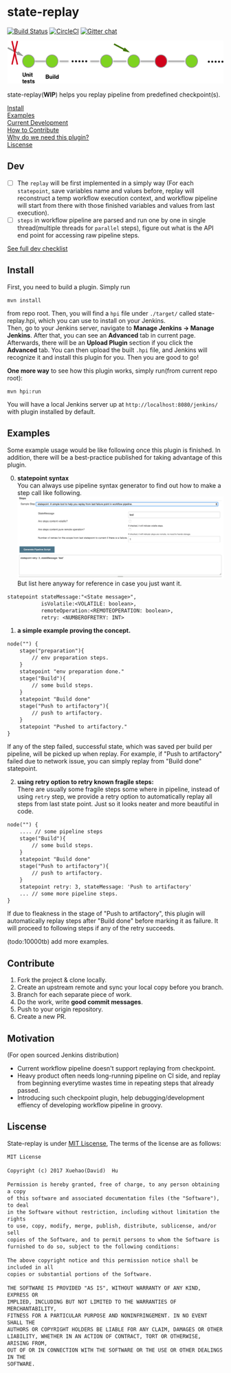 # state-replay

[![Build Status](https://travis-ci.org/10000TB/state-replay.svg?branch=master)](https://travis-ci.org/10000TB/state-replay) [![CircleCI](https://circleci.com/gh/10000TB/state-replay/tree/master.svg?style=svg)](https://circleci.com/gh/10000TB/state-replay/tree/master) [![Gitter chat](https://badges.gitter.im/state-replay/gitter.png)](https://gitter.im/state-replay/gitter)
  
  
  
![statereplay illustration](https://github.com/10000TB/state-replay/blob/master/src/main/resources/imgs/State-replay.png?raw=true)  
  
  
  
  

state-replay(<strong>WIP</strong>) helps you replay pipeline from predefined checkpoint(s).
  
  
  
[Install](#install)  
[Examples](#examples)  
[Current Development](#dev)  
[How to Contribute](#contribute)  
[Why do we need this plugin?](#motivation)  
[Liscense](#liscense)  

## Dev
- [ ] The `replay` will be first implemented in a simply way (For each `statepoint`, save variables name and values before, replay will reconstruct a temp workflow execution context, and workflow pipeline will start from there with those finished variables and values from last execution).
- [ ] `steps` in workflow pipeline are parsed and run one by one in single thread(multiple threads for `parallel` steps), figure out what is the API end point for accessing raw pipeline steps.  

[See full dev checklist](https://github.com/10000TB/state-replay/blob/master/DEV.md)

## Install

First, you need to build a plugin. Simply run 
```
mvn install
``` 
from repo root. Then, you will find a `hpi` file under `./target/` called state-replay.hpi, which you can use to install on your Jenkins.  
Then, go to your Jenkins server, navigate to **Manage Jenkins -> Manage Jenkins**. After that, you can see an **Advanced** tab in current page. Afterwards, there will be an **Upload Plugin** section if you click the **Advanced** tab. You can then upload the built `.hpi` file, and Jenkins will recognize it and install this plugin for you. Then you are good to go!

**One more way** to see how this plugin works, simply run(from current repo root):
```
mvn hpi:run
```
You will have a local Jenkins server up at `http://localhost:8080/jenkins/` with plugin installed by default.

## Examples
Some example usage would be like following once this plugin is finished. In addition, there will be a best-practice published for taking advantage of this plugin.  

0.  **statepoint syntax**  
You can always use pipeline syntax generator to find out how to make a step call like following. 
![syntaxx generator](https://github.com/10000TB/state-replay/blob/master/src/main/resources/imgs/syntax_generate.png)
But list here anyway for reference in case you just want it.  
```
statepoint stateMessage:"<State message>",
           isVolatile:<VOLATILE: boolean>,
           remoteOperation:<REMOTEOPERATION: boolean>,
           retry: <NUMBEROFRETRY: INT>
```

1.  **a simple example proving the concept.**
```
node("") {
    stage("preparation"){
        // env preparation steps.
    }
    statepoint "env preparation done."
    stage("Build"){
        // some build steps.
    }
    statepoint "Build done"
    stage("Push to artifactory"){
        // push to artifactory.
    }
    statepoint "Pushed to artifactory."
}
```
If any of the step failed, successful state, which was saved per build per pipeline, will be picked up when replay. For example, if "Push to artifactory" failed due to network issue, you can simply replay from "Build done" statepoint.  
  
2.  **using retry option to retry known fragile steps:**  
There are usually some fragile steps some where in pipeline, instead of using `retry` step, we provide a retry option to automatically replay all steps from last state point. Just so it looks neater and more beautiful in code.
```
node("") {
    .... // some pipeline steps
    stage("Build"){
        // some build steps.
    }
    statepoint "Build done"
    stage("Push to artifactory"){
        // push to artifactory.
    }
    statepoint retry: 3, stateMessage: 'Push to artifactory'
    ... // some more pipeline steps.
}
```
If due to fleakness in the stage of "Push to artifactory", this plugin will automatically replay steps after "Build done" before marking it as failure. It will proceed to following steps if any of the retry succeeds.

(todo:10000tb) add more examples.

## Contribute

1. Fork the project & clone locally.
2. Create an upstream remote and sync your local copy before you branch.
3. Branch for each separate piece of work.
4. Do the work, write <Strong>good commit messages</Strong>.
5. Push to your origin repository.
6. Create a new PR.

## Motivation
(For open sourced Jenkins distribution)
* Current workflow pipeline doesn't support replaying from checkpoint. 
* Heavy product often needs long-running pipeline on CI side, and replay from beginning everytime wastes time in repeating steps that already passed.
* Introducing such checkpoint plugin, help debugging/development effiency of developing workflow pipeline in groovy.

## Liscense

State-replay is under [MIT Liscense](https://github.com/10000TB/state-replay/blob/master/LICENSE), The terms of the license are as follows:

```
MIT License

Copyright (c) 2017 Xuehao(David)  Hu

Permission is hereby granted, free of charge, to any person obtaining a copy
of this software and associated documentation files (the "Software"), to deal
in the Software without restriction, including without limitation the rights
to use, copy, modify, merge, publish, distribute, sublicense, and/or sell
copies of the Software, and to permit persons to whom the Software is
furnished to do so, subject to the following conditions:

The above copyright notice and this permission notice shall be included in all
copies or substantial portions of the Software.

THE SOFTWARE IS PROVIDED "AS IS", WITHOUT WARRANTY OF ANY KIND, EXPRESS OR
IMPLIED, INCLUDING BUT NOT LIMITED TO THE WARRANTIES OF MERCHANTABILITY,
FITNESS FOR A PARTICULAR PURPOSE AND NONINFRINGEMENT. IN NO EVENT SHALL THE
AUTHORS OR COPYRIGHT HOLDERS BE LIABLE FOR ANY CLAIM, DAMAGES OR OTHER
LIABILITY, WHETHER IN AN ACTION OF CONTRACT, TORT OR OTHERWISE, ARISING FROM,
OUT OF OR IN CONNECTION WITH THE SOFTWARE OR THE USE OR OTHER DEALINGS IN THE
SOFTWARE.
```
